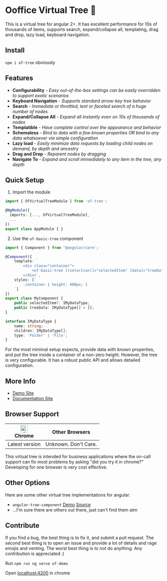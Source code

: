 # Ooffice Virtual Tree 🥦

This is a virtual tree for angular 2+. It has excellent performance for 10s of thousands of items, supports search, expand/collapse all, templating, drag and drop, lazy load, keyboard navigation.

## Install

`npm i of-tree` obviously

## Features
- **Configurability** - *Easy out-of-the-box settings can be easily overridden to support exotic scenarios*
- **Keyboard Navigation** - *Supports standard arrow-key tree behavior*
- **Search** - *Immediate or throttled, text or faceted search of a huge number of nodes*
- **Expand/Collapse All** - *Expand all instantly even on 10s of thousands of nodes*
- **Templatible** - *Have complete control over the appearance and behavior*
- **Schemaless** - *Bind to data with a few known properties OR bind to any data whatsoever via simple configuration*
- **Lazy load** - *Easily minimize data requests by loading child nodes on demand, by depth and ancestry*
- **Drag and Drop** - *Reparent nodes by dragging*
- **Navigate To** - *Expand and scroll immediately to any item in the tree, any depth*

## Quick Setup

1. Import the module
```typescript
import { OfVirtualTreeModule } from 'of-tree';

@NgModule({
  imports: [..., OfVirtualTreeModule],
  ...
})
export class AppModule { }
```


2. Use the `of-basic-tree` component
```typescript
import { Component } from '@angular/core';

@Component({
    template: `
        <div class="container">
            <of-basic-tree [(selection)]="selectedItem" [data]="treeData"></of-basic-tree>
        </div>`,
    styles: [`
        .container { height: 400px; }
    `]
})
export class MyComponent {
    public selectedItem?: IMyDataType;
    public treeData: IMyDataType[] = [];
}

interface IMyDataType {
    name: string;
    children: IMyDataType[];
    type: 'Folder' | 'File';
}
```

For the most minimal setup expects, provide data with known properties, and put the tree inside a container of a non-zero height. However, the tree is very configurable. It has a robust public API and allows detailed configuration.

## More Info

- [Demo Site](https://oofficestorage.z19.web.core.windows.net/)
- [Documentation Site](https://oofficestorage.z19.web.core.windows.net/)

## Browser Support

| [<img src="https://raw.githubusercontent.com/alrra/browser-logos/master/src/chrome/chrome_48x48.png" alt="Chrome" width="24px" height="24px" />](http://godban.github.io/browsers-support-badges/)</br>Chrome | Other Browsers |
| --------- | --------- |
| Latest version | Unknown. Don't Care. |

This virtual tree is intended for business applications where the on-call support can fix most problems by asking "did you try it in chrome?" Developing for one browser is very cost effective.

## Other Options

Here are some other virtual tree implementations for angular.
- `angular-tree-component` [Demo](https://angular2-tree.readme.io/docs/large-trees) [Source](https://github.com/500tech/angular-tree-component)
- ...I'm sure there are others out there, just can't find them atm

## Contribute

If you find a bug, the best thing is to fix it, and submit a pull request. The second best thing is to open an issue and provide a lot of details and rage emojis and venting. The worst best thing is to not do anything. Any contribution is appreciated :)

Run `npm run ng serve of-demo`

Open [localhost:4200](http://localhost:4200) in chrome

